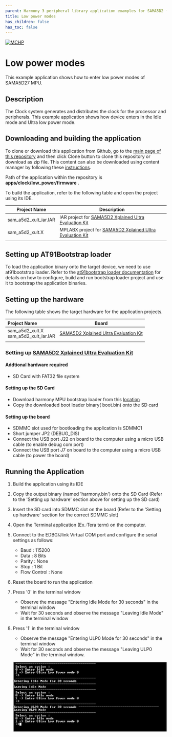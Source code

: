 ```yaml
---
parent: Harmony 3 peripheral library application examples for SAMA5D2 family
title: Low power modes 
has_children: false
has_toc: false
---
```


[![MCHP](https://www.microchip.com/ResourcePackages/Microchip/assets/dist/images/logo.png)](https://www.microchip.com)

# Low power modes

This example application shows how to enter low power modes of SAMA5D27 MPU.

## Description

The Clock system generates and distributes the clock for the processor and peripherals. This example application shows how device enters in the Idle mode and Ultra low power mode.

## Downloading and building the application

To clone or download this application from Github, go to the [main page of this repository](https://github.com/Microchip-MPLAB-Harmony/csp_apps_sam_a5d2) and then click Clone button to clone this repository or download as zip file.
This content can also be downloaded using content manager by following these [instructions](https://github.com/Microchip-MPLAB-Harmony/contentmanager/wiki).

Path of the application within the repository is **apps/clock/low_power/firmware** .

To build the application, refer to the following table and open the project using its IDE.

| Project Name      | Description                                    |
| ----------------- | ---------------------------------------------- |
| sam_a5d2_xult_iar.IAR | IAR project for [SAMA5D2 Xplained Ultra Evaluation Kit](https://www.microchip.com/DevelopmentTools/ProductDetails/ATSAMA5D2C-XULT) |
| sam_a5d2_xult.X | MPLABX project for [SAMA5D2 Xplained Ultra Evaluation Kit](https://www.microchip.com/DevelopmentTools/ProductDetails/ATSAMA5D2C-XULT) |
|||

## Setting up AT91Bootstrap loader

To load the application binary onto the target device, we need to use at91bootstrap loader. Refer to the [at91bootstrap loader documentation](../../docs/readme_bootstrap.md) for details on how to configure, build and run bootstrap loader project and use it to bootstrap the application binaries.

## Setting up the hardware

The following table shows the target hardware for the application projects.

| Project Name| Board|
|:---------|:---------:|
| sam_a5d2_xult.X <br> sam_a5d2_xult_iar.IAR | [SAMA5D2 Xplained Ultra Evaluation Kit](https://www.microchip.com/DevelopmentTools/ProductDetails/ATSAMA5D2C-XULT) |
|||

### Setting up [SAMA5D2 Xplained Ultra Evaluation Kit](https://www.microchip.com/DevelopmentTools/ProductDetails/ATSAMA5D2C-XULT)

#### Addtional hardware required

- SD Card with FAT32 file system

#### Setting up the SD Card

- Download harmony MPU bootstrap loader from this [location](firmware/at91bootstrap_sam_a5d2_xult.X/binaries/boot.bin)
- Copy the downloaded boot loader binary( boot.bin) onto the SD card

#### Setting up the board

- SDMMC slot used for bootloading the application is SDMMC1
- Short jumper JP2 (DEBUG_DIS)
- Connect the USB port J22 on board to the computer using a micro USB cable (to enable debug com port)
- Connect the USB port J7 on board to the computer using a micro USB cable (to power the board)

## Running the Application

1. Build the application using its IDE
2. Copy the output binary (named 'harmony.bin') onto the SD Card (Refer to the 'Setting up hardware' section above for setting up the SD card)
3. Insert the SD card into SDMMC slot on the board (Refer to the 'Setting up hardware' section for the correct SDMMC slot)
4. Open the Terminal application (Ex.:Tera term) on the computer.
5. Connect to the EDBG/Jlink Virtual COM port and configure the serial settings as follows:
    - Baud : 115200
    - Data : 8 Bits
    - Parity : None
    - Stop : 1 Bit
    - Flow Control : None
6. Reset the board to run the application
7. Press '0' in the terminal window
    - Observe the message "Entering Idle Mode for 30 seconds" in the terminal window
    - Wait for 30 seconds and observe the message "Leaving Idle Mode" in the terminal window
8. Press '1' in the terminal window
    - Observe the message "Entering ULP0 Mode for 30 seconds" in the terminal window
    - Wait for 30 seconds and observe the message "Leaving ULP0 Mode" in the terminal window.

     ![output](images/output_low_power.png)